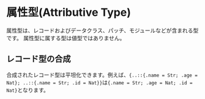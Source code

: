 # 属性型(Attributive Type)


属性型は、レコードおよびデータクラス、パッチ、モジュールなどが含まれる型です。
属性型に属する型は値型ではありません。

## レコード型の合成

合成されたレコード型は平坦化できます。例えば、`{..::{.name = Str; .age = Nat}; ..::{.name = Str; .id = Nat}}`は`{.name = Str; .age = Nat; .id = Nat}`となります。
